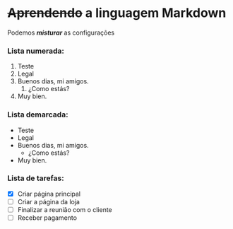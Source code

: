 # ~~Aprendendo~~ a linguagem Markdown

Podemos __*misturar*__ as configurações

### Lista numerada:

1. Teste
2. Legal
3. Buenos dias, mi amigos.
   1. ¿Como estás?
4. Muy bien.

### Lista demarcada:

* Teste
* Legal 
* Buenos dias, mi amigos.
   * ¿Como estás?
* Muy bien. 

### Lista de tarefas:

- [x] Criar página principal
- [ ] Criar a página da loja
- [ ] Finalizar a reunião com o cliente 
- [ ] Receber pagamento
